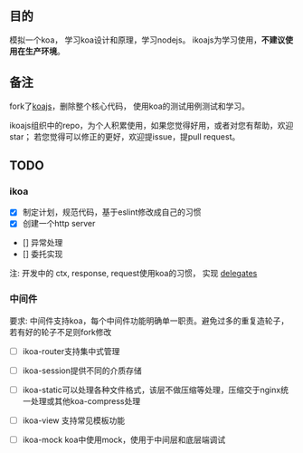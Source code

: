 ## 目的

模拟一个koa， 学习koa设计和原理，学习nodejs。 ikoajs为学习使用，**不建议使用在生产环境**。

## 备注 

fork了[koajs](https://github.com/koajs/koa)，删除整个核心代码， 使用koa的测试用例测试和学习。

ikoajs组织中的repo，为个人积累使用，如果您觉得好用，或者对您有帮助，欢迎star；
若您觉得可以修正的更好，欢迎提issue，提pull request。

## TODO

### ikoa

- [x] 制定计划，规范代码，基于eslint修改成自己的习惯
- [x] 创建一个http server
- [] 异常处理
- [] 委托实现

注: 开发中的 ctx, response, request使用koa的习惯， 实现 [delegates](./lib/helper/Delegates.js)

### 中间件

要求: 中间件支持koa，每个中间件功能明确单一职责。避免过多的重复造轮子，若有好的轮子不足则fork修改

- [ ] ikoa-router支持集中式管理
- [ ] ikoa-session提供不同的介质存储
- [ ] ikoa-static可以处理各种文件格式，该层不做压缩等处理，压缩交于nginx统一处理或其他koa-compress处理
- [ ] ikoa-view 支持常见模板功能
- [ ] ikoa-mock koa中使用mock，使用于中间层和底层端调试







